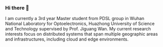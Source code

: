### Hi there 👋

I am currently a 3rd year Master student from PDSL group in Wuhan National Laboratory for Optoelectronics, Huazhong University of Science and Technology supervised by Prof. Jiguang Wan.
My current research interests focus on distributed systems that span multiple geographic areas and infrastructures, including cloud and edge environments.
